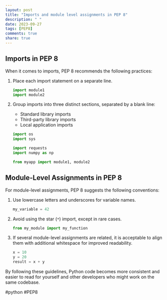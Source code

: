 ```yaml
---
layout: post
title: "Imports and module level assignments in PEP 8"
description: " "
date: 2023-09-27
tags: [PEP8]
comments: true
share: true
---
```


## Imports in PEP 8

When it comes to imports, PEP 8 recommends the following practices:

1. Place each import statement on a separate line.

   ```python
   import module1
   import module2
   ```

2. Group imports into three distinct sections, separated by a blank line:

   - Standard library imports
   - Third-party library imports
   - Local application imports

   ```python
   import os
   import sys

   import requests
   import numpy as np

   from myapp import module1, module2
   ```

## Module-Level Assignments in PEP 8

For module-level assignments, PEP 8 suggests the following conventions:

1. Use lowercase letters and underscores for variable names.

   ```python
   my_variable = 42
   ```

2. Avoid using the star (`*`) import, except in rare cases.

   ```python
   from my_module import my_function
   ```

3. If several module-level assignments are related, it is acceptable to align them with additional whitespace for improved readability.

   ```python
   x = 10
   y = 20
   result = x + y
   ```

By following these guidelines, Python code becomes more consistent and easier to read for yourself and other developers who might work on the same codebase.

#python #PEP8
